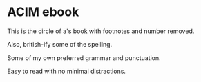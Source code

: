 # ACIM ebook

This is the circle of a's book with footnotes and number removed.

Also, british-ify some of the spelling.

Some of my own preferred grammar and punctuation.

Easy to read with no minimal distractions.